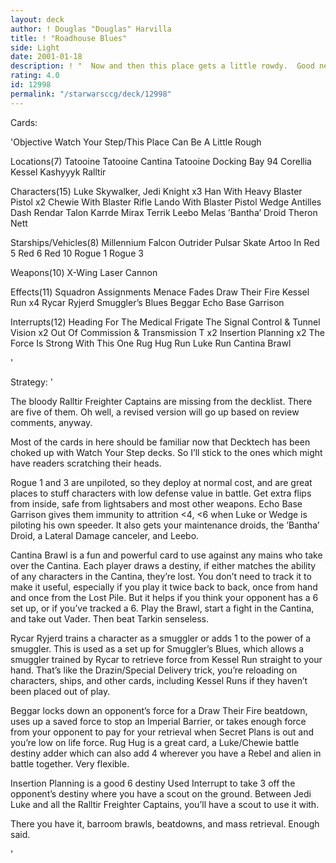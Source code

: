 ```yaml
---
layout: deck
author: ! Douglas "Douglas" Harvilla
title: ! "Roadhouse Blues"
side: Light
date: 2001-01-18
description: ! "  Now and then this place gets a little rowdy.  Good news is, you’re more than prepared for a fight."
rating: 4.0
id: 12998
permalink: "/starwarsccg/deck/12998"
---
```

Cards: 

'Objective
Watch Your Step/This Place Can Be A Little Rough

Locations(7)
Tatooine
Tatooine Cantina
Tatooine Docking Bay 94
Corellia
Kessel
Kashyyyk
Ralltir

Characters(15)
Luke Skywalker, Jedi Knight x3
Han With Heavy Blaster Pistol x2
Chewie With Blaster Rifle
Lando With Blaster Pistol
Wedge Antilles
Dash Rendar
Talon Karrde
Mirax Terrik
Leebo
Melas
’Bantha’ Droid
Theron Nett

Starships/Vehicles(8)
Millennium Falcon
Outrider
Pulsar Skate
Artoo In Red 5
Red 6
Red 10
Rogue 1
Rogue 3

Weapons(10)
X-Wing Laser Cannon

Effects(11)
Squadron Assignments
Menace Fades
Draw Their Fire
Kessel Run x4
Rycar Ryjerd
Smuggler’s Blues
Beggar
Echo Base Garrison

Interrupts(12)
Heading For The Medical Frigate
The Signal
Control & Tunnel Vision x2
Out Of Commission & Transmission T x2
Insertion Planning x2
The Force Is Strong With This One
Rug Hug
Run Luke Run
Cantina Brawl

'

Strategy: '

  The bloody Ralltir Freighter Captains are missing from the decklist.  There are five of them.  Oh well, a revised version will go up based on review comments, anyway.

  Most of the cards in here should be familiar now that Decktech has been choked up with Watch Your Step decks.  So I’ll stick to the ones which might have readers scratching their heads.

  Rogue 1 and 3 are unpiloted, so they deploy at normal cost, and are great places to stuff characters with low defense value in battle.  Get extra flips from inside, safe from lightsabers and most other weapons.  Echo Base Garrison gives them immunity to attrition <4, <6 when Luke or Wedge is piloting his own speeder.  It also gets your maintenance droids, the ’Bantha’ Droid, a Lateral Damage canceler, and Leebo.

  Cantina Brawl is a fun and powerful card to use against any mains who take over the Cantina.	Each player draws a destiny, if either matches the ability of any characters in the Cantina, they’re lost.  You don’t need to track it to make it useful, especially if you play it twice back to back, once from hand and once from the Lost Pile.  But it helps if you think your opponent has a 6 set up, or if you’ve tracked a 6.  Play the Brawl, start a fight in the Cantina, and take out Vader.  Then beat Tarkin senseless.

  Rycar Ryjerd trains a character as a smuggler or adds 1 to the power of a smuggler.  This is used as a set up for Smuggler’s Blues, which allows a smuggler trained by Rycar to retrieve force from Kessel Run straight to your hand.  That’s like the Drazin/Special Delivery trick, you’re reloading on characters, ships, and other cards, including Kessel Runs if they haven’t been placed out of play.

  Beggar locks down an opponent’s force for a Draw Their Fire beatdown, uses up a saved force to stop an Imperial Barrier, or takes enough force from your opponent to pay for your retrieval when Secret Plans is out and you’re low on life force.  Rug Hug is a great card, a Luke/Chewie battle destiny adder which can also add 4 wherever you have a Rebel and alien in battle together.  Very flexible.

  Insertion Planning is a good 6 destiny Used Interrupt to take 3 off the opponent’s destiny where you have a scout on the ground.  Between Jedi Luke and all the Ralltir Freighter Captains, you’ll have a scout to use it with.

  There you have it, barroom brawls, beatdowns, and mass retrieval.  Enough said.

'

